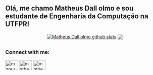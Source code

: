 ## Olá, me chamo Matheus Dall olmo e sou estudante de Engenharia da Computação na UTFPR!
<div align="center">
  <a href="https://github.com/matheusdallolmo">
  <img align="center" src="https://github-readme-stats.vercel.app/api?username=matheusdallolmo&show_icons=true&include_all_commits=true&theme=github_dark&hide_border=true" alt="Matheus Dall olmo github stats" /></a>
  <a href="https://github.com/matheusdallolmo/github-readme-stats">
  <img align="center" src="https://github-readme-stats.vercel.app/api/top-langs/?username=matheusdallolmo&layout=compact&theme=github_dark&hide_border=true" />
  </a>

##

<h3 align="left">Connect with me:</h3>
<p align="left">
<a href="https://twitter.com/mateusdll" target="blank"><img align="center" src="https://raw.githubusercontent.com/rahuldkjain/github-profile-readme-generator/master/src/images/icons/Social/twitter.svg" alt="mateusdll" height="30" width="40" /></a>
<a href="https://fb.com/matheus dall olmo" target="blank"><img align="center" src="https://raw.githubusercontent.com/rahuldkjain/github-profile-readme-generator/master/src/images/icons/Social/facebook.svg" alt="matheus dall olmo" height="30" width="40" /></a>
<a href="https://instagram.com/matheus.dallolmo" target="blank"><img align="center" src="https://raw.githubusercontent.com/rahuldkjain/github-profile-readme-generator/master/src/images/icons/Social/instagram.svg" alt="matheus.dallolmo" height="30" width="40" /></a>
</p>
